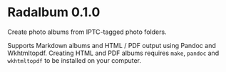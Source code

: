 # Radalbum 0.1.0

Create photo albums from IPTC-tagged photo folders.

Supports Markdown albums and HTML / PDF output using Pandoc and Wkhtmltopdf.
Creating HTML and PDF albums requires `make`, `pandoc` and `wkhtmltopdf` to be installed on your computer.